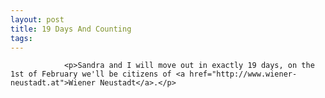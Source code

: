 ```yaml
---
layout: post
title: 19 Days And Counting
tags:
---
```



                <p>Sandra and I will move out in exactly 19 days, on the 1st of February we'll be citizens of <a href="http://www.wiener-neustadt.at">Wiener Neustadt</a>.</p>
